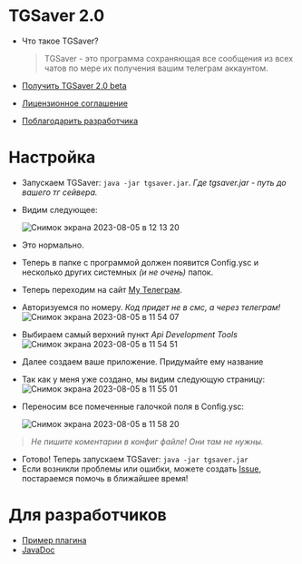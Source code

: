 # TGSaver 2.0
* Что такое TGSaver?
  
    > TGSaver - это программа сохраняющая все сообщения из всех чатов по мере их получения вашим телеграм аккаунтом.
 
* [Получить TGSaver 2.0 beta](https://github.com/imyoric/TGSaverEx/releases)
* [Лицензионное соглашение](https://github.com/imyoric/TGSaverEx/blob/main/License.md)
* [Поблагодарить разработчика](https://yoomoney.ru/fundraise/rnF5RgFAzK4.230808)
# Настройка
* Запускаем TGSaver: `java -jar tgsaver.jar`. _Где tgsaver.jar - путь до вашего тг сейвера._
* Видим следующее:

    ![Снимок экрана 2023-08-05 в 12 13 20](https://github.com/imyoric/TGSaverEx/assets/63288807/5d04971c-eb83-4ea3-912f-abd44489dfce)
* Это нормально.
* Теперь в папке с программой должен появится Config.ysc и несколько других системных _(и не очень)_ папок.
* Теперь переходим на сайт [My Телеграм](https://my.telegram.org/auth).
* Авторизуемся по номеру. _Код придет не в смс, а через телеграм!_
![Снимок экрана 2023-08-05 в 11 54 07](https://github.com/imyoric/TGSaverEx/assets/63288807/84186a17-f99a-4325-bc7d-d65fd3a0fba0)
* Выбираем самый верхний пункт _Api Development Tools_
![Снимок экрана 2023-08-05 в 11 54 51](https://github.com/imyoric/TGSaverEx/assets/63288807/da3c2e18-5246-4e65-a866-d2f0fbfb29c9)
* Далее создаем ваше приложение. Придумайте ему название
* Так как у меня уже создано, мы видим следующую страницу:
![Снимок экрана 2023-08-05 в 11 55 01](https://github.com/imyoric/TGSaverEx/assets/63288807/095d8974-7f9f-499a-a9de-5ff291da907a)
* Переносим все помеченные галочкой поля в Config.ysc:

    ![Снимок экрана 2023-08-05 в 11 58 20](https://github.com/imyoric/TGSaverEx/assets/63288807/a896dd37-96d7-4237-9a55-904d5637c506)
> _Не пишите коментарии в конфиг файле! Они там не нужны._
* Готово! Теперь запускаем TGSaver: `java -jar tgsaver.jar`
* Если возникли проблемы или ошибки, можете создать [Issue](https://github.com/imyoric/TGSaverEx/issues/new), постараемся помочь в ближайшее время!
# Для разработчиков
* [Пример плагина](https://github.com/imyoric/TestPluginforTGSaver)
* [JavaDoc](https://imyoric.github.io/docs)
